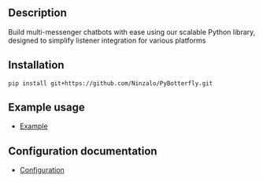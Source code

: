 ## Description

Build multi-messenger chatbots with ease using our scalable Python library, designed to simplify listener integration for various platforms

## Installation 

```shell
pip install git+https://github.com/Ninzalo/PyBotterfly.git
```

## Example usage

- [Example](https://github.com/Ninzalo/PyBotterfly/blob/master/docs/example.md)

## Configuration documentation

- [Configuration](https://github.com/Ninzalo/PyBotterfly/blob/master/docs/configuration.md)
